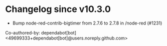 # Changelog since v10.3.0
- Bump node-red-contrib-bigtimer from 2.7.6 to 2.7.8 in /node-red (#1231)

Co-authored-by: dependabot[bot] <49699333+dependabot[bot]@users.noreply.github.com> 
